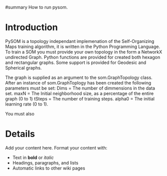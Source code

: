 ﻿#summary How to run pysom.

# Introduction #

PySOM is a topology independant implemenation of the Self-Organizing Maps
training algorithm, it is written in the Python Programming Language. To train a
SOM you must provide your own topology in the form a NetworkX undirected Graph.
Python functions are provided for created both hexagon and rectangular graphs.
Some support is provided for Geodesic and Spherical graphs.

The graph is supplied as an argument to the som.GraphTopology class.
After an instance of som.GraphToplogy has been created the following parameters
must be set:
Dims = The number of dimmensions in the data set.
maxN = The Initial neighborhood size, as a percentage of the entire graph (0 to 1)
tSteps = The number of training steps.
alpha0 = The initial learning rate (0 to 1).

You must also


# Details #

Add your content here.  Format your content with:
  * Text in **bold** or _italic_
  * Headings, paragraphs, and lists
  * Automatic links to other wiki pages